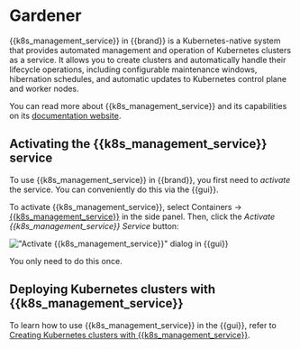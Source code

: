 # Gardener

{{k8s_management_service}} in {{brand}} is a Kubernetes-native system that provides automated management and operation of Kubernetes clusters as a service.
It allows you to create clusters and automatically handle their lifecycle operations, including configurable maintenance windows, hibernation schedules, and automatic updates to Kubernetes control plane and worker nodes.

You can read more about {{k8s_management_service}} and its capabilities on its [documentation website](https://gardener.cloud/docs/gardener/).

## Activating the {{k8s_management_service}} service

To use {{k8s_management_service}} in {{brand}}, you first need to *activate* the service. You can conveniently do this via the {{gui}}.

To activate {{k8s_management_service}}, select Containers → [{{k8s_management_service}}](https://{{gui_domain}}/containers/gardener) in the side panel.
Then, click the _Activate {{k8s_management_service}} Service_ button:

!["Activate {{k8s_management_service}}" dialog in {{gui}}](assets/activate-gardener.png)

You only need to do this once.

## Deploying Kubernetes clusters with {{k8s_management_service}}

To learn how to use {{k8s_management_service}} in the {{gui}}, refer to [Creating Kubernetes clusters with {{k8s_management_service}}](create-shoot-cluster.md).
